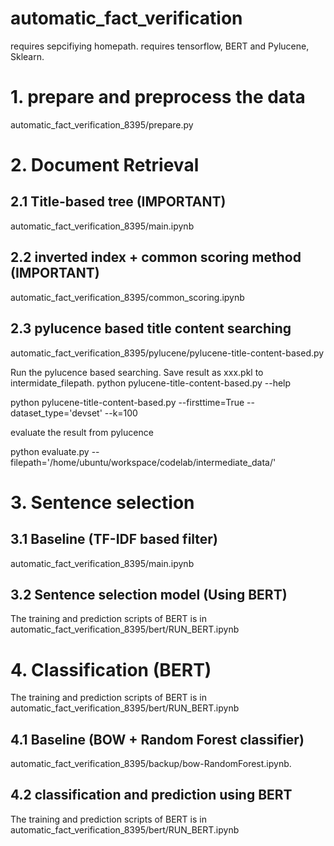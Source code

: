 # automatic_fact_verification
requires sepcifiying homepath.
requires tensorflow, BERT and Pylucene, Sklearn.
# 1. prepare and preprocess the data
automatic_fact_verification_8395/prepare.py

# 2. Document Retrieval
## 2.1 Title-based tree (IMPORTANT)
automatic_fact_verification_8395/main.ipynb

## 2.2 inverted index + common scoring method (IMPORTANT)
automatic_fact_verification_8395/common_scoring.ipynb

## 2.3 pylucence based title content searching
automatic_fact_verification_8395/pylucene/pylucene-title-content-based.py

Run the pylucence based searching. Save result as xxx.pkl to intermidate_filepath.
python pylucene-title-content-based.py --help

python pylucene-title-content-based.py --firsttime=True --dataset_type='devset' --k=100

evaluate the result from pylucence 

python evaluate.py --filepath='/home/ubuntu/workspace/codelab/intermediate_data/'
# 3. Sentence selection
## 3.1 Baseline (TF-IDF based filter)
automatic_fact_verification_8395/main.ipynb

## 3.2 Sentence selection model (Using BERT)
The training and prediction scripts of BERT is in automatic_fact_verification_8395/bert/RUN_BERT.ipynb

# 4. Classification (BERT)
The training and prediction scripts of BERT is in automatic_fact_verification_8395/bert/RUN_BERT.ipynb

## 4.1 Baseline (BOW + Random Forest classifier)
automatic_fact_verification_8395/backup/bow-RandomForest.ipynb.

## 4.2 classification and prediction using BERT
The training and prediction scripts of BERT is in automatic_fact_verification_8395/bert/RUN_BERT.ipynb
